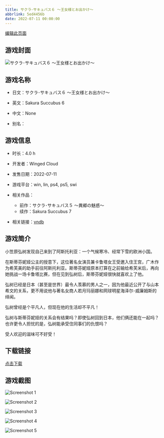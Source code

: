 ```yaml
---
title: サクラ･サキュバス６ ～王女様とお出かけ～
abbrlink: 5ed4456b
date: 2022-07-11 00:00:00
---
```

[编辑此页面](https://github.com/ACG-3/ADV3-source/blob/main/source/_posts/%E3%82%B5%E3%82%AF%E3%83%A9%EF%BD%A5%E3%82%B5%E3%82%AD%E3%83%A5%E3%83%90%E3%82%B9%EF%BC%96%20%EF%BD%9E%E7%8E%8B%E5%A5%B3%E6%A7%98%E3%81%A8%E3%81%8A%E5%87%BA%E3%81%8B%E3%81%91%EF%BD%9E.md)

## 游戏封面

![サクラ･サキュバス６ ～王女様とお出かけ～](https://pan.timero.xyz/d/onedrive/img_lib_001/%E3%82%B5%E3%82%AF%E3%83%A9%EF%BD%A5%E3%82%B5%E3%82%AD%E3%83%A5%E3%83%90%E3%82%B9%EF%BC%96%20%EF%BD%9E%E7%8E%8B%E5%A5%B3%E6%A7%98%E3%81%A8%E3%81%8A%E5%87%BA%E3%81%8B%E3%81%91%EF%BD%9E_cover.avif)


## 游戏名称

- 日文：サクラ･サキュバス６ ～王女様とお出かけ～
- 英文：Sakura Succubus 6
- 中文：None

- 别名：


## 游戏信息

- 时长：4.0 h
- 开发者：Winged Cloud
- 发售日期：2022-07-11
- 游戏平台：win, lin, ps4, ps5, swi
- 相关作品：
   - 前作：サクラ･サキュバス５ ～異郷の魅惑～
   - 续作：Sakura Succubus 7

- 相关链接：[vndb](https://vndb.org/v35291)


## 游戏简介

小笠原弘树发现自己来到了阿斯托利亚：一个气候寒冷、经常下雪的欧洲小国。

在斯蒂芬妮娅公主的授意下，这位著名女演员兼卡鲁塔女王受邀入住王宫，广木作为希芙美的助手前往阿斯托利亚。斯蒂芬妮娅原本打算在之前输给希芙米后，再向她挑战一场卡鲁塔比赛，但在见到弘树后，斯蒂芬妮娅很快就喜欢上了他。

弘树已经是日本（甚至是世界）最令人羡慕的男人之一，因为他最近公开了与山本希文的关系，更不用说他与著名女商人若月玛丽娜和网球明星海泽尔-威廉姆斯的绯闻。

弘树曾经是个平凡人，但现在他的生活却不平凡！

弘树与斯蒂芬妮娅的关系会有结果吗？即使弘树回到日本，他们俩还能在一起吗？也许更令人担忧的是，弘树能承受住同事们的仇恨吗？

受人欢迎的滋味可不好受！




## 下载链接

[点击下载](https://pan.timero.xyz/onedrive/adv_lib_001/%E3%82%B5%E3%82%AF%E3%83%A9%EF%BD%A5%E3%82%B5%E3%82%AD%E3%83%A5%E3%83%90%E3%82%B9%EF%BC%96%20%EF%BD%9E%E7%8E%8B%E5%A5%B3%E6%A7%98%E3%81%A8%E3%81%8A%E5%87%BA%E3%81%8B%E3%81%91%EF%BD%9E)


## 游戏截图


![Screenshot 1](https://pan.timero.xyz/d/onedrive/img_lib_001/%E3%82%B5%E3%82%AF%E3%83%A9%EF%BD%A5%E3%82%B5%E3%82%AD%E3%83%A5%E3%83%90%E3%82%B9%EF%BC%96%20%EF%BD%9E%E7%8E%8B%E5%A5%B3%E6%A7%98%E3%81%A8%E3%81%8A%E5%87%BA%E3%81%8B%E3%81%91%EF%BD%9E_Screenshot_1.avif)

![Screenshot 2](https://pan.timero.xyz/d/onedrive/img_lib_001/%E3%82%B5%E3%82%AF%E3%83%A9%EF%BD%A5%E3%82%B5%E3%82%AD%E3%83%A5%E3%83%90%E3%82%B9%EF%BC%96%20%EF%BD%9E%E7%8E%8B%E5%A5%B3%E6%A7%98%E3%81%A8%E3%81%8A%E5%87%BA%E3%81%8B%E3%81%91%EF%BD%9E_Screenshot_2.avif)

![Screenshot 3](https://pan.timero.xyz/d/onedrive/img_lib_001/%E3%82%B5%E3%82%AF%E3%83%A9%EF%BD%A5%E3%82%B5%E3%82%AD%E3%83%A5%E3%83%90%E3%82%B9%EF%BC%96%20%EF%BD%9E%E7%8E%8B%E5%A5%B3%E6%A7%98%E3%81%A8%E3%81%8A%E5%87%BA%E3%81%8B%E3%81%91%EF%BD%9E_Screenshot_3.avif)

![Screenshot 4](https://pan.timero.xyz/d/onedrive/img_lib_001/%E3%82%B5%E3%82%AF%E3%83%A9%EF%BD%A5%E3%82%B5%E3%82%AD%E3%83%A5%E3%83%90%E3%82%B9%EF%BC%96%20%EF%BD%9E%E7%8E%8B%E5%A5%B3%E6%A7%98%E3%81%A8%E3%81%8A%E5%87%BA%E3%81%8B%E3%81%91%EF%BD%9E_Screenshot_4.avif)

![Screenshot 5](https://pan.timero.xyz/d/onedrive/img_lib_001/%E3%82%B5%E3%82%AF%E3%83%A9%EF%BD%A5%E3%82%B5%E3%82%AD%E3%83%A5%E3%83%90%E3%82%B9%EF%BC%96%20%EF%BD%9E%E7%8E%8B%E5%A5%B3%E6%A7%98%E3%81%A8%E3%81%8A%E5%87%BA%E3%81%8B%E3%81%91%EF%BD%9E_Screenshot_5.avif)

